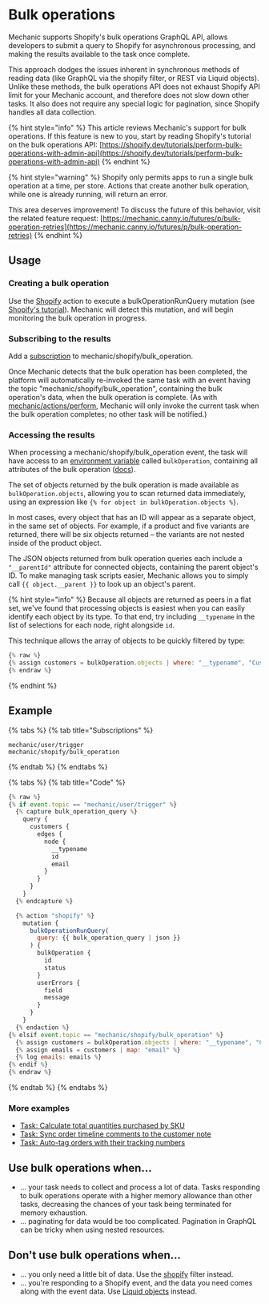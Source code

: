 # Bulk operations

Mechanic supports Shopify's bulk operations GraphQL API, allows developers to submit a query to Shopify for asynchronous processing, and making the results available to the task once complete.

This approach dodges the issues inherent in synchronous methods of reading data (like GraphQL via the shopify filter, or REST via Liquid objects). Unlike these methods, the bulk operations API does not exhaust Shopify API limit for your Mechanic account, and therefore does not slow down other tasks. It also does not require any special logic for pagination, since Shopify handles all data collection.

{% hint style="info" %}
This article reviews Mechanic's support for bulk operations. If this feature is new to you, start by reading Shopify's tutorial on the bulk operations API: [https://shopify.dev/tutorials/perform-bulk-operations-with-admin-api](https://shopify.dev/tutorials/perform-bulk-operations-with-admin-api)
{% endhint %}

{% hint style="warning" %}
Shopify only permits apps to run a single bulk operation at a time, per store. Actions that create another bulk operation, while one is already running, will return an error.

This area deserves improvement! To discuss the future of this behavior, visit the related feature request: [https://mechanic.canny.io/futures/p/bulk-operation-retries](https://mechanic.canny.io/futures/p/bulk-operation-retries)
{% endhint %}

## Usage

### Creating a bulk operation

Use the [Shopify](../../actions/shopify.md) action to execute a bulkOperationRunQuery mutation (see [Shopify's tutorial](https://shopify.dev/tutorials/perform-bulk-operations-with-admin-api#bulk-query-overview)). Mechanic will detect this mutation, and will begin monitoring the bulk operation in progress.

### Subscribing to the results

Add a [subscription](../../tasks/subscriptions.md) to mechanic/shopify/bulk\_operation.

Once Mechanic detects that the bulk operation has been completed, the platform will automatically re-invoked the same task with an event having the topic "mechanic/shopify/bulk\_operation", containing the bulk operation's data, when the bulk operation is complete. (As with [mechanic/actions/perform](../../../techniques/responding-to-action-results.md), Mechanic will only invoke the current task when the bulk operation completes; no other task will be notified.)

### Accessing the results

When processing a mechanic/shopify/bulk\_operation event, the task will have access to an [environment variable](../../tasks/code/environment-variables.md) called `bulkOperation`, containing all attributes of the bulk operation ([docs](https://shopify.dev/docs/admin-api/graphql/reference/bulk-operations/bulkoperation)).

The set of objects returned by the bulk operation is made available as `bulkOperation.objects`, allowing you to scan returned data immediately, using an expression like `{% for object in bulkOperation.objects %}`.

In most cases, every object that has an ID will appear as a separate object, in the same set of objects. For example, if a product and five variants are returned, there will be six objects returned – the variants are not nested inside of the product object.

The JSON objects returned from bulk operation queries each include a `"__parentId"` attribute for connected objects, containing the parent object's ID. To make managing task scripts easier, Mechanic allows you to simply call `{{ object.__parent }}` to look up an object's parent.

{% hint style="info" %}
Because all objects are returned as peers in a flat set, we've found that processing objects is easiest when you can easily identify each object by its type. To that end, try including `__typename` in the list of selections for each node, right alongside `id`.

This technique allows the array of objects to be quickly filtered by type:

```javascript
{% raw %}
{% assign customers = bulkOperation.objects | where: "__typename", "Customer" %}
{% endraw %}
```
{% endhint %}

## Example

{% tabs %}
{% tab title="Subscriptions" %}
```
mechanic/user/trigger
mechanic/shopify/bulk_operation
```
{% endtab %}
{% endtabs %}

{% tabs %}
{% tab title="Code" %}
```javascript
{% raw %}
{% if event.topic == "mechanic/user/trigger" %}
  {% capture bulk_operation_query %}
    query {
      customers {
        edges {
          node {
            __typename
            id
            email
          }
        }
      }
    }
  {% endcapture %}

  {% action "shopify" %}
    mutation {
      bulkOperationRunQuery(
        query: {{ bulk_operation_query | json }}
      ) {
        bulkOperation {
          id
          status
        }
        userErrors {
          field
          message
        }
      }
    }
  {% endaction %}
{% elsif event.topic == "mechanic/shopify/bulk_operation" %}
  {% assign customers = bulkOperation.objects | where: "__typename", "Customer" %}
  {% assign emails = customers | map: "email" %}
  {% log emails: emails %}
{% endif %}
{% endraw %}
```
{% endtab %}
{% endtabs %}

### More examples

* [Task: Calculate total quantities purchased by SKU](https://usemechanic.com/task/calculate-total-quantities-purchased-by-sku)
* [Task: Sync order timeline comments to the customer note](https://usemechanic.com/task/sync-order-timeline-comments-to-the-customer-note)
* [Task: Auto-tag orders with their tracking numbers](https://usemechanic.com/task/auto-tag-orders-with-their-tracking-numbers)

## Use bulk operations when...

* ... your task needs to collect and process a lot of data. Tasks responding to bulk operations operate with a higher memory allowance than other tasks, decreasing the chances of your task being terminated for memory exhaustion.
* ... paginating for data would be too complicated. Pagination in GraphQL can be tricky when using nested resources.

## Don't use bulk operations when...

* ... you only need a little bit of data. Use the [shopify](../../../platform/liquid/filters/#shopify) filter instead.
* ... you're responding to a Shopify event, and the data you need comes along with the event data. Use [Liquid objects](liquid-objects.md) instead.

